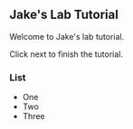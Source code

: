 ## Jake's Lab Tutorial

Welcome to Jake's lab tutorial. 

Click next to finish the tutorial.

### List

- One
- Two
- Three
